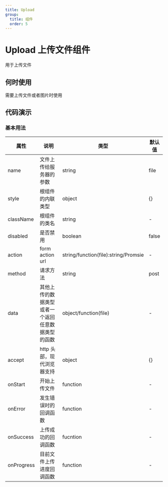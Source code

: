 ```yaml
---
title: Upload
group:
  title: 组件
  order: 5
---
```


# Upload 上传文件组件

用于上传文件

## 何时使用

需要上传文件或者图片时使用

## 代码演示

### 基本用法

<code src="./demo/base.tsx"></code>

<!-- <code src="./demo/beforeUpload.tsx"></code> -->

| 属性       | 说明                                             | 类型                                         | 默认值 |
| ---------- | ------------------------------------------------ | -------------------------------------------- | ------ |
| name       | 文件上传给服务器的参数                           | string                                       | file   |
| style      | 根组件的内联类型                                 | object                                       | {}     |
| className  | 根组件的类名                                     | string                                       | -      |
| disabled   | 是否禁用                                         | boolean                                      | false  |
| action     | form action url                                  | string/function(file):string/Promsie<string> | -      |
| method     | 请求方法                                         | string                                       | post   |
| data       | 其他上传的数据类型或者一个返回任意数据类型的函数 | object/function(file)                        | -      |
| accept     | http 头部，现代浏览器支持                        | object                                       | {}     |
| onStart    | 开始上传文件                                     | function                                     | -      |
| onError    | 发生错误时的回调函数                             | function                                     | -      |
| onSuccess  | 上传成功的回调函数                               | fucntion                                     | -      |
| onProgress | 目前文件上传进度回调函数                         | function                                     | -      |

